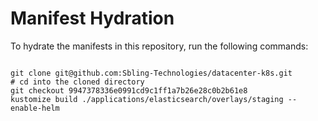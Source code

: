 
# Manifest Hydration

To hydrate the manifests in this repository, run the following commands:

```shell

git clone git@github.com:Sbling-Technologies/datacenter-k8s.git
# cd into the cloned directory
git checkout 9947378336e0991cd9c1ff1a7b26e28c0b2b61e8
kustomize build ./applications/elasticsearch/overlays/staging --enable-helm
```